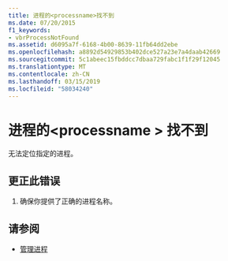 ```yaml
---
title: 进程的<processname>找不到
ms.date: 07/20/2015
f1_keywords:
- vbrProcessNotFound
ms.assetid: d6095a7f-6168-4b00-8639-11fb64dd2ebe
ms.openlocfilehash: a8892d54929853b402dce527a23e7a4daab42669
ms.sourcegitcommit: 5c1abeec15fbddcc7dbaa729fabc1f1f29f12045
ms.translationtype: MT
ms.contentlocale: zh-CN
ms.lasthandoff: 03/15/2019
ms.locfileid: "58034240"
---
```

# <a name="process-processname-was-not-found"></a>进程的\<processname > 找不到
无法定位指定的进程。  
  
## <a name="to-correct-this-error"></a>更正此错误  
  
1.  确保你提供了正确的进程名称。  
  
## <a name="see-also"></a>请参阅

- [管理进程](https://docs.microsoft.com/previous-versions/visualstudio/visual-studio-2008/z63bbakd(v=vs.90))
